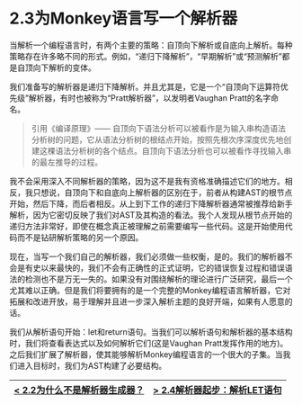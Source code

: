 # 2.3为Monkey语言写一个解析器
当解析一个编程语言时，有两个主要的策略：自顶向下解析或自底向上解析。每种策略存在许多略不同的形式。例如，“递归下降解析”，“早期解析”或“预测解析”都是自顶向下解析的变体。

我们准备写的解析器是递归下降解析。并且尤其是，它是一个“自顶向下运算符优先级”解析器，有时也被称为“Pratt解析器”，以发明者Vaughan Pratt的名字命名。


> 引用《编译原理》—— 自顶向下语法分析可以被看作是为输入串构造语法分析树的问题，它从语法分析树的根结点开始，按照先根次序深度优先地创建这棵语法分析树的各个结点。自顶向下语法分析也可以被看作寻找输入串的最左推导的过程。

我不会采用深入不同解析器的策略，因为这不是我有资格准确描述它们的地方。相反，我只想说，自顶向下和自底向上解析器的区别在于，前者从构建AST的根节点开始，然后下降，而后者相反。从上到下工作的递归下降解析器通常被推荐给新手解析，因为它密切反映了我们对AST及其构造的看法。我个人发现从根节点开始的递归方法非常好，即使在概念真正被理解之前需要编写一些代码。这是开始使用代码而不是钻研解析策略的另一个原因。

现在，当写一个我们自己的解析器，我们必须做一些权衡，是的。我们的解析器不会是有史以来最快的，我们不会有正确性的正式证明，它的错误恢复过程和错误语法的检测也不是万无一失的。如果没有对围绕解析的理论进行广泛研究，最后一个尤其难以正确。但是我们将要拥有的是一个完整的Monkey编程语言解析器，它对拓展和改进开放，易于理解并且进一步深入解析主题的良好开端，如果有人愿意的话。

我们从解析语句开始：let和return语句。当我们可以解析语句和解析器的基本结构时，我们将查看表达式以及如何解析它们(这是Vaughan Pratt发挥作用的地方)。之后我们扩展了解析器，使其能够解析Monkey编程语言的一个很大的子集。当我们进入目标时，我们为AST构建了必要结构。

|[< 2.2为什么不是解析器生成器？](2.2.md)|[> 2.4解析器起步：解析LET语句](2.4.md)|
|-|-|